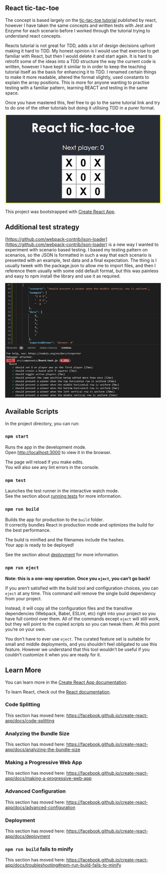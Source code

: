 ## React tic-tac-toe
The concept is based largely on the [tic-tac-toe tutorial](https://reactjs.org/tutorial/tutorial.html) published by react, however I have taken the same concepts and written tests with Jest and Enzyme for each scenario before I worked through the tutorial trying to understand react concepts.

Reacts tutorial is not great for TDD, adds a lot of design decisions upfront making it hard to TDD. My honest opinion is I would use that exercise to get familiar with React, but then I would delete it and start again. It is hard to retrofit some of the ideas into a TDD structure the way the current code is written, however I have kept it similar to in order to keep the teaching tutorial itself as the basis for enhancing it to TDD. I renamed certain things to make it more readable, altered the format slightly, used constants to explain the array positions. This is more for anyone wanting to practise testing with a familiar pattern, learning REACT and testing in the same space. 

Once you have mastered this, feel free to go to the same tutorial link and try to do one of the other tutorials but doing it utilising TDD in a purer format.

![React tic tac toe](images/react-tic-tac-toe.png)

This project was bootstrapped with [Create React App](https://github.com/facebook/create-react-app).

## Additional test strategy
[https://github.com/webpack-contrib/json-loader](https://github.com/webpack-contrib/json-loader) is a new way I wanted to experiment with scenario based testing. I based my testing pattern on scenarios, so the JSON is formatted in such a way that each scenario is presented with an example, test data and a final expectation. The thing is I usually tweek with the package.json to allow me to import files, and then I reference them usually with some odd default format, but this was painless and easy to npm install the library and use it as required.

![Custom Scenario based testing](images/board-test-scenarios.png)

## Available Scripts

In the project directory, you can run:

### `npm start`

Runs the app in the development mode.<br>
Open [http://localhost:3000](http://localhost:3000) to view it in the browser.

The page will reload if you make edits.<br>
You will also see any lint errors in the console.

### `npm test`

Launches the test runner in the interactive watch mode.<br>
See the section about [running tests](https://facebook.github.io/create-react-app/docs/running-tests) for more information.

### `npm run build`

Builds the app for production to the `build` folder.<br>
It correctly bundles React in production mode and optimizes the build for the best performance.

The build is minified and the filenames include the hashes.<br>
Your app is ready to be deployed!

See the section about [deployment](https://facebook.github.io/create-react-app/docs/deployment) for more information.

### `npm run eject`

**Note: this is a one-way operation. Once you `eject`, you can’t go back!**

If you aren’t satisfied with the build tool and configuration choices, you can `eject` at any time. This command will remove the single build dependency from your project.

Instead, it will copy all the configuration files and the transitive dependencies (Webpack, Babel, ESLint, etc) right into your project so you have full control over them. All of the commands except `eject` will still work, but they will point to the copied scripts so you can tweak them. At this point you’re on your own.

You don’t have to ever use `eject`. The curated feature set is suitable for small and middle deployments, and you shouldn’t feel obligated to use this feature. However we understand that this tool wouldn’t be useful if you couldn’t customize it when you are ready for it.

## Learn More

You can learn more in the [Create React App documentation](https://facebook.github.io/create-react-app/docs/getting-started).

To learn React, check out the [React documentation](https://reactjs.org/).

### Code Splitting

This section has moved here: https://facebook.github.io/create-react-app/docs/code-splitting

### Analyzing the Bundle Size

This section has moved here: https://facebook.github.io/create-react-app/docs/analyzing-the-bundle-size

### Making a Progressive Web App

This section has moved here: https://facebook.github.io/create-react-app/docs/making-a-progressive-web-app

### Advanced Configuration

This section has moved here: https://facebook.github.io/create-react-app/docs/advanced-configuration

### Deployment

This section has moved here: https://facebook.github.io/create-react-app/docs/deployment

### `npm run build` fails to minify

This section has moved here: https://facebook.github.io/create-react-app/docs/troubleshooting#npm-run-build-fails-to-minify
